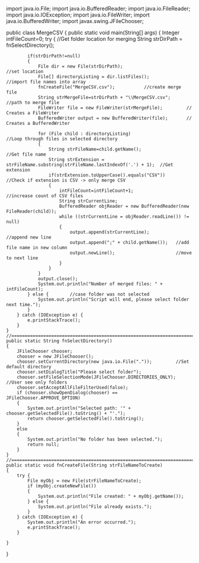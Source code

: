 import java.io.File;
import java.io.BufferedReader;
import java.io.FileReader;
import java.io.IOException;
import java.io.FileWriter;
import java.io.BufferedWriter;
import javax.swing.JFileChooser;

public class MergeCSV {
    public static void main(String[] args)
    {
        Integer intFileCount=0;
        try
        {
            //Get folder location for merging
            String strDirPath = fnSelectDirectory();

            if(strDirPath!=null)
            {
                File dir = new File(strDirPath);                        //set location
                File[] directoryListing = dir.listFiles();              //import file names into array
                fnCreateFile("MergeCSV.csv");           //create merge file
                String strMergeFile=strDirPath + "\\MergeCSV.csv";      //path to merge file
                FileWriter file = new FileWriter(strMergeFile);         // Creates a FileWriter
                BufferedWriter output = new BufferedWriter(file);       // Creates a BufferedWriter

                for (File child : directoryListing)                                                     //Loop through files in selected directory
                {
                    String strFileName=child.getName();                                                 //Get file name
                    String strExtension = strFileName.substring(strFileName.lastIndexOf('.') + 1);  //Get extension
                    if(strExtension.toUpperCase().equals("CSV"))                                        //Check if extension is CSV -> only merge CSV
                    {
                        intFileCount=intFileCount+1;                //increase count of CSV files
                        String strCurrentLine;
                        BufferedReader objReader = new BufferedReader(new FileReader(child));
                        while ((strCurrentLine = objReader.readLine()) != null)
                        {
                            output.append(strCurrentLine);          //append new line
                            output.append(";" + child.getName());   //add file name in new column
                            output.newLine();                       //move to next line
                        }
                    }
                }
                output.close();
                System.out.println("Number of merged files: " + intFileCount);
            } else {        //case folder was not selected
                System.out.println("Script will end, please select folder next time.");
            }
        } catch (IOException e) {
            e.printStackTrace();
        }
    }
    //==================================================================================================================
    public static String fnSelectDirectory()
    {
        JFileChooser chooser;
        chooser = new JFileChooser();
        chooser.setCurrentDirectory(new java.io.File("."));         //Set default directory
        chooser.setDialogTitle("Please select folder");
        chooser.setFileSelectionMode(JFileChooser.DIRECTORIES_ONLY);         //User see only folders
        chooser.setAcceptAllFileFilterUsed(false);
        if (chooser.showOpenDialog(chooser) == JFileChooser.APPROVE_OPTION)
        {
            System.out.println("Selected path: '" + chooser.getSelectedFile().toString() + "'.");
            return chooser.getSelectedFile().toString();
        }
        else
        {
            System.out.println("No folder has been selected.");
            return null;
        }
    }
    //==================================================================================================================
    public static void fnCreateFile(String strFileNameToCreate)
    {
        try {
            File myObj = new File(strFileNameToCreate);
            if (myObj.createNewFile())
            {
                System.out.println("File created: " + myObj.getName());
            } else {
                System.out.println("File already exists.");
            }
        } catch (IOException e) {
            System.out.println("An error occurred.");
            e.printStackTrace();
        }

    }
}
